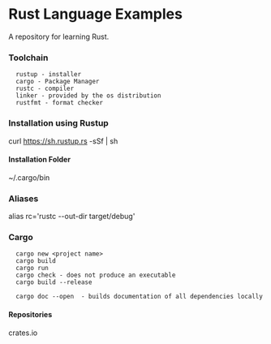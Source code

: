 # Rust Language Examples

A repository for learning Rust.

### Toolchain
```
  rustup - installer
  cargo - Package Manager
  rustc - compiler
  linker - provided by the os distribution
  rustfmt - format checker
```

### Installation using Rustup
  curl https://sh.rustup.rs -sSf | sh

#### Installation Folder
~/.cargo/bin

### Aliases
  alias rc='rustc --out-dir target/debug'

### Cargo
```
  cargo new <project name>
  cargo build
  cargo run
  cargo check - does not produce an executable
  cargo build --release

  cargo doc --open  - builds documentation of all dependencies locally
```

#### Repositories
crates.io


